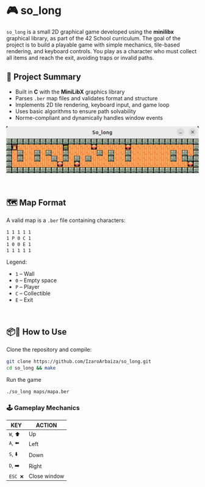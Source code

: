# 🎮 so_long

`so_long` is a small 2D graphical game developed using the **minilibx** graphical library, as part of the 42 School curriculum. The goal of the project is to build a playable game with simple mechanics, tile-based rendering, and keyboard controls.
You play as a character who must collect all items and reach the exit, avoiding traps or invalid paths.

## 🧠 Project Summary
- Built in **C** with the **MiniLibX** graphics library  
- Parses `.ber` map files and validates format and structure  
- Implements 2D tile rendering, keyboard input, and game loop  
- Uses basic algorithms to ensure path solvability  
- Norme-compliant and dynamically handles window events  

<!--<p align="center">
  <img src="textures/imagen_2025-06-21_174157248.png" width="500"/>
</p>
<br>-->

<p align="center">
<a href="https://github.com/IzaroArbaiza/so_long/blob/main/textures/Screencast%20from%2006-30-2025%2001%3A45%3A23%20PM.webm" target="_blank">
  <img src="https://raw.githubusercontent.com/IzaroArbaiza/so_long/main/textures/imagen_2025-06-21_174157248.png" alt="Ver video" />
</a></p>
<br>

## 🗺️ Map Format
A valid map is a `.ber` file containing characters:
```
1 1 1 1 1
1 P 0 C 1
1 0 0 E 1
1 1 1 1 1
```
Legend:
- `1` – Wall  
- `0` – Empty space  
- `P` – Player  
- `C` – Collectible  
- `E` – Exit  

<br>

## 📦🚀 How to Use
Clone the repository and compile:
```bash
git clone https://github.com/IzaroArbaiza/so_long.git
cd so_long && make
```

Run the game
```bash
./so_long maps/mapa.ber
```

### 🕹 Gameplay Mechanics
|KEY|ACTION|
|---|---|
|`W`, ⬆️|Up|
|`A`, ⬅️|Left|
|`S`, ⬇️|Down|
|`D`, ➡️|Right|
|`ESC ❌`|Close window| 
